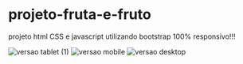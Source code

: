 # projeto-fruta-e-fruto
projeto html CSS e javascript utilizando bootstrap
100% responsivo!!!

![versao tablet (1)](https://user-images.githubusercontent.com/114693104/208546501-2e522100-52b2-4945-badc-d21952ebd6fb.png)
![versao mobile](https://user-images.githubusercontent.com/114693104/208546525-a8d3c152-f07e-4a31-b627-c876f5d5e3a7.png)
![versao desktop](https://user-images.githubusercontent.com/114693104/208546536-8d225212-c985-4a46-b2bc-2c5a9f72dcf9.png)
